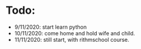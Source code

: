 # Todo:
- 9/11/2020: start learn python
- 10/11/2020: come home and hold wife and child.
- 11/11/2020: still start, with rithmschool course.
